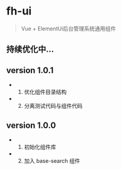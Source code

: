 # fh-ui

> Vue + ElementUi后台管理系统通用组件

## 持续优化中...

## version 1.0.1 
* 1. 优化组件目录结构
* 2. 分离测试代码与组件代码

## version 1.0.0 
* 1. 初始化组件库
* 2. 加入 base-search 组件
